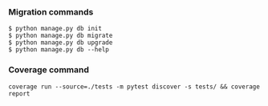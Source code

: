 ### Migration commands
```
$ python manage.py db init
$ python manage.py db migrate
$ python manage.py db upgrade
$ python manage.py db --help
```

### Coverage command

    coverage run --source=./tests -m pytest discover -s tests/ && coverage report
